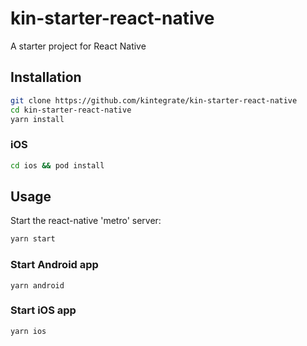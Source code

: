 # kin-starter-react-native

A starter project for React Native

## Installation

```sh
git clone https://github.com/kintegrate/kin-starter-react-native
cd kin-starter-react-native
yarn install
```

### iOS

```sh
cd ios && pod install
```

## Usage

Start the react-native 'metro' server:

```sh
yarn start
```

### Start Android app

```shell
yarn android
```

### Start iOS app

```shell
yarn ios
```
